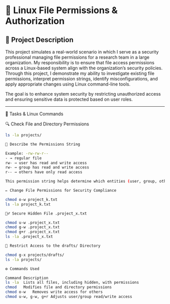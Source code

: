 # 🐧 Linux File Permissions & Authorization

## 📄 Project Description

This project simulates a real-world scenario in which I serve as a security professional managing file permissions for a research team in a large organization. My responsibility is to ensure that file access permissions across a Linux-based system align with the organization’s security policies. Through this project, I demonstrate my ability to investigate existing file permissions, interpret permission strings, identify misconfigurations, and apply appropriate changes using Linux command-line tools.

The goal is to enhance system security by restricting unauthorized access and ensuring sensitive data is protected based on user roles.

---

 🧪 Tasks & Linux Commands

🔍 Check File and Directory Permissions

```bash
ls -la projects/

📌 Describe the Permissions String

Example: -rw-rw-r--
- → regular file
rw- → user has read and write access
rw- → group has read and write access
r-- → others have only read access

This permission string helps determine which entities (user, group, others) have access and what type of access they have.

✏️ Change File Permissions for Security Compliance

chmod o-w project_k.txt
ls -la project_k.txt

🕵️‍♂️ Secure Hidden File .project_x.txt

chmod u-w .project_x.txt
chmod g-w .project_x.txt
chmod g+r .project_x.txt
ls -la .project_x.txt

🔐 Restrict Access to the drafts/ Directory

chmod g-x projects/drafts/
ls -la projects/

⚙️ Commands Used

Command	Description
ls -la	Lists all files, including hidden, with permissions
chmod	Modifies file and directory permissions
chmod o-w	Removes write access for others
chmod u-w, g-w, g+r	Adjusts user/group read/write access
